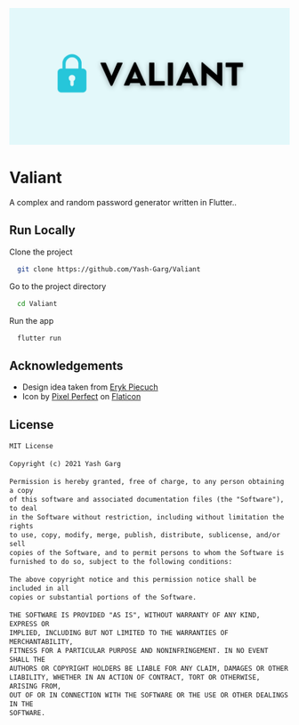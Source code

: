 ![Logo](https://raw.githubusercontent.com/Yash-Garg/Valiant/dev/assets/header.png)

# Valiant

A complex and random password generator written in Flutter..

## Run Locally

Clone the project

```bash
  git clone https://github.com/Yash-Garg/Valiant
```

Go to the project directory

```bash
  cd Valiant
```

Run the app

```bash
  flutter run
```

## Acknowledgements

- Design idea taken from [Eryk Piecuch](https://dribbble.com/shots/5900275-Password-Manager-App-Generate-Password-Settings)
- Icon by [Pixel Perfect](https://www.flaticon.com/authors/pixel-perfect) on [Flaticon](https://flaticon.com/)

## License

```
MIT License

Copyright (c) 2021 Yash Garg

Permission is hereby granted, free of charge, to any person obtaining a copy
of this software and associated documentation files (the "Software"), to deal
in the Software without restriction, including without limitation the rights
to use, copy, modify, merge, publish, distribute, sublicense, and/or sell
copies of the Software, and to permit persons to whom the Software is
furnished to do so, subject to the following conditions:

The above copyright notice and this permission notice shall be included in all
copies or substantial portions of the Software.

THE SOFTWARE IS PROVIDED "AS IS", WITHOUT WARRANTY OF ANY KIND, EXPRESS OR
IMPLIED, INCLUDING BUT NOT LIMITED TO THE WARRANTIES OF MERCHANTABILITY,
FITNESS FOR A PARTICULAR PURPOSE AND NONINFRINGEMENT. IN NO EVENT SHALL THE
AUTHORS OR COPYRIGHT HOLDERS BE LIABLE FOR ANY CLAIM, DAMAGES OR OTHER
LIABILITY, WHETHER IN AN ACTION OF CONTRACT, TORT OR OTHERWISE, ARISING FROM,
OUT OF OR IN CONNECTION WITH THE SOFTWARE OR THE USE OR OTHER DEALINGS IN THE
SOFTWARE.
```
